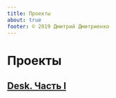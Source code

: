 ```yaml
---
title: Проекты
about: true
footer: © 2019 Дмитрий Дмитриенко
---
```


# Проекты

## [Desk. Часть I](./desk1.md)
